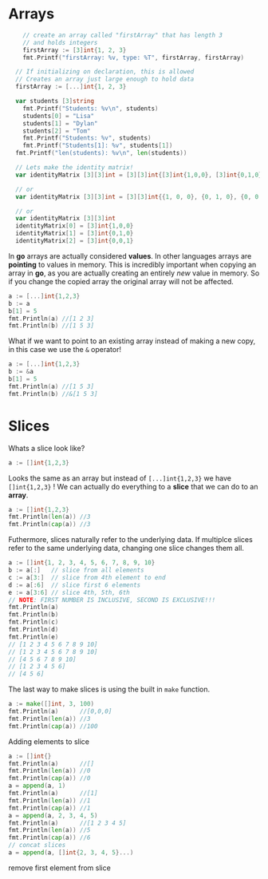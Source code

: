 # Arrays
```go
	// create an array called "firstArray" that has length 3
	// and holds integers
	firstArray := [3]int{1, 2, 3}
	fmt.Printf("firstArray: %v, type: %T", firstArray, firstArray)

  // If initializing on declaration, this is allowed
  // Creates an array just large enough to hold data
  firstArray := [...]int{1, 2, 3}

  var students [3]string
	fmt.Printf("Students: %v\n", students)
	students[0] = "Lisa"
	students[1] = "Dylan"
	students[2] = "Tom"
	fmt.Printf("Students: %v", students)
	fmt.Printf("Students[1]: %v", students[1])
  fmt.Printf("len(students): %v\n", len(students))

  // Lets make the identity matrix!
  var identityMatrix [3][3]int = [3][3]int{[3]int{1,0,0}, [3]int{0,1,0}, [3]int{0,0,1}}

  // or 
  var identityMatrix [3][3]int = [3][3]int{{1, 0, 0}, {0, 1, 0}, {0, 0, 1}}

  // or
  var identityMatrix [3][3]int
  identityMatrix[0] = [3]int{1,0,0}
  identityMatrix[1] = [3]int{0,1,0}
  identityMatrix[2] = [3]int{0,0,1}
```

In **go** arrays are actually considered **values**. In other languages arrays are **pointing** to values in memory. This is incredibly important when copying an array in **go**, as you are actually creating an entirely *new* value in memory. So if you change the copied array the original array will not be affected.
```go
a := [...]int{1,2,3}
b := a
b[1] = 5
fmt.Println(a) //[1 2 3]
fmt.Println(b) //[1 5 3]
```
What if we want to point to an existing array instead of making a new copy, in this case we use the `&` operator!
```go
a := [...]int{1,2,3}
b := &a
b[1] = 5
fmt.Println(a) //[1 5 3]
fmt.Println(b) //&[1 5 3]
```

# Slices

Whats a slice look like?
```go
a := []int{1,2,3}
```
Looks the same as an array but instead of `[...]int{1,2,3}` we have `[]int{1,2,3}` ! We can actually do everything to a **slice** that we can do to an **array**.
```go
a := []int{1,2,3}
fmt.Println(len(a)) //3
fmt.Println(cap(a)) //3
```
Futhermore, slices naturally refer to the underlying data.  If multiplce slices refer to the same underlying data, changing one slice changes them all.

```go
a := []int{1, 2, 3, 4, 5, 6, 7, 8, 9, 10}
b := a[:]   // slice from all elements
c := a[3:]  // slice from 4th element to end
d := a[:6]  // slice first 6 elements
e := a[3:6] // slice 4th, 5th, 6th
// NOTE: FIRST NUMBER IS INCLUSIVE, SECOND IS EXCLUSIVE!!!
fmt.Println(a) 
fmt.Println(b) 
fmt.Println(c) 
fmt.Println(d) 
fmt.Println(e) 
// [1 2 3 4 5 6 7 8 9 10]
// [1 2 3 4 5 6 7 8 9 10]
// [4 5 6 7 8 9 10]
// [1 2 3 4 5 6]
// [4 5 6]
```

The last way to make slices is using the built in `make` function.
```go
a := make([]int, 3, 100)
fmt.Println(a)      //[0,0,0]
fmt.Println(len(a)) //3
fmt.Println(cap(a)) //100
```

Adding elements to slice
```go
a := []int{}
fmt.Println(a)      //[]
fmt.Println(len(a)) //0
fmt.Println(cap(a)) //0
a = append(a, 1)
fmt.Println(a)      //[1]
fmt.Println(len(a)) //1
fmt.Println(cap(a)) //1
a = append(a, 2, 3, 4, 5)
fmt.Println(a)      //[1 2 3 4 5]
fmt.Println(len(a)) //5
fmt.Println(cap(a)) //6
// concat slices
a = append(a, []int{2, 3, 4, 5}...)
```

remove first element from slice
```go

```